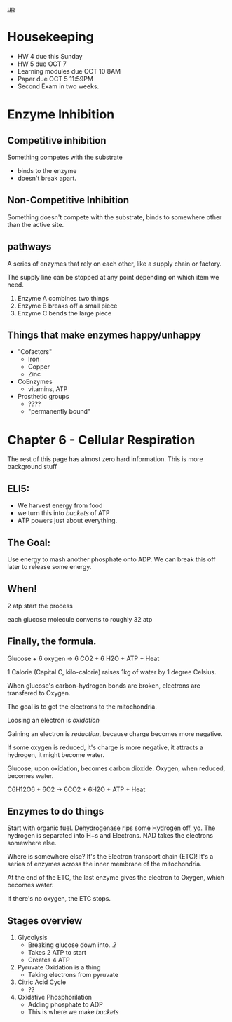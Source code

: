 [up](../index.md)

# Housekeeping

- HW 4 due this Sunday
- HW 5 due OCT 7
- Learning modules due OCT 10 8AM
- Paper due OCT 5 11:59PM
- Second Exam in two weeks.

# Enzyme Inhibition

## Competitive inhibition

Something competes with the substrate
- binds to the enzyme
- doesn't break apart.

## Non-Competitive Inhibition

Something doesn't compete with the substrate, binds to
somewhere other than the active site.

## pathways

A series of enzymes that rely on each other, like a supply chain or factory.

The supply line can be stopped at any point depending on which item we need.

1. Enzyme A combines two things
2. Enzyme B breaks off a small piece
3. Enzyme C bends the large piece

## Things that make enzymes happy/unhappy

- "Cofactors"
	- Iron
	- Copper
	- Zinc
- CoEnzymes
	- vitamins, ATP
- Prosthetic groups
	- ????
	- "permanently bound"

# Chapter 6 - Cellular Respiration

The rest of this page has almost zero hard information. This is more background
stuff

## ELI5:

- We harvest energy from food
- we turn this into *buckets* of ATP
- ATP powers just about everything.

## The Goal:

Use energy to mash another phosphate onto ADP. We can break this off later to release some energy.

## When!

2 atp start the process

each glucose molecule converts to roughly 32 atp

## Finally, the formula.

Glucose + 6 oxygen -> 6 CO2 + 6 H2O + ATP + Heat

1 Calorie (Capital C, kilo-calorie) raises 1kg of water by 1 degree Celsius.

When glucose's carbon-hydrogen bonds are broken, electrons are transfered to Oxygen.

The goal is to get the electrons to the mitochondria.

Loosing an electron is *oxidation*

Gaining an electron is *reduction*, because charge becomes more negative.

If some oxygen is reduced, it's charge is more negative, it attracts a hydrogen, it might become water.

Glucose, upon oxidation, becomes carbon dioxide. Oxygen, when reduced, becomes water.

C6H12O6 + 6O2 -> 6CO2 + 6H2O + ATP + Heat

## Enzymes to do things

Start with organic fuel. Dehydrogenase rips some Hydrogen off, yo.
The hydrogen is separated into H+s and Electrons. NAD takes the electrons somewhere else.

Where is somewhere else? It's the Electron transport chain (ETC)! It's a series of enzymes
across the inner membrane of the mitochondria.

At the end of the ETC, the last enzyme gives the electron to Oxygen, which becomes water.

If there's no oxygen, the ETC stops.

## Stages overview

1. Glycolysis
	- Breaking glucose down into...?
	- Takes 2 ATP to start
	- Creates 4 ATP
2. Pyruvate Oxidation is a thing
	- Taking electrons from pyruvate
3. Citric Acid Cycle
	- ??
4. Oxidative Phosphorilation
	- Adding phosphate to ADP
	- This is where we make *buckets*

